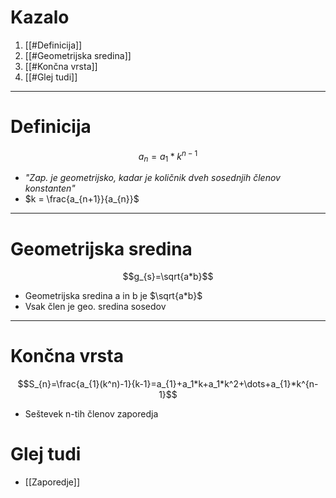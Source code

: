 # Kazalo
1. [[#Definicija]]
2. [[#Geometrijska sredina]]
3. [[#Končna vrsta]]
4. [[#Glej tudi]]
---
# Definicija
$$a_{n}=a_{1}*k^{n-1}$$
- *"Zap. je geometrijsko, kadar je količnik dveh sosednjih členov konstanten"*
- $k = \frac{a_{n+1}}{a_{n}}$
---
# Geometrijska sredina
$$g_{s}=\sqrt{a*b}$$
- Geometrijska sredina a in b je $\sqrt{a*b}$ 
- Vsak člen je geo. sredina sosedov
---
# Končna vrsta
$$S_{n}=\frac{a_{1}(k^n)-1}{k-1}=a_{1}+a_1*k+a_1*k^2+\dots+a_{1}*k^{n-1}$$
- Seštevek n-tih členov zaporedja
# Glej tudi
- [[Zaporedje]]